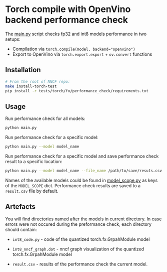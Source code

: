 # Torch compile with OpenVino backend performance check

The [main.py](main.py) script checks fp32 and int8 models performance in two setups:

* Compilation via `torch.compile(model, backend="openvino")`
* Export to OpenVino via `torch.export.export` + `ov.convert` functions

## Installation

```bash
# From the root of NNCF repo:
make install-torch-test
pip install -r tests/torch/fx/performance_check/requirements.txt
```

## Usage

Run performance check for all models:

```bash
python main.py
```

Run performance check for a specific model:

```bash
python main.py --model model_name
```

Run performance check for a specific model and save performance check result to a specific location:

```bash
python main.py --model model_name --file_name /path/to/save/resuts.csv
```

Names of the available models could be found in [model_scope.py](model_scope.py) as keys of the `MODEL_SCOPE` dict.
Performance check results are saved to a `result.csv` file by default.

## Artefacts

You will find directories named after the models in current directory. In case errors were not occured during the preformance check, each directory should contain:

* `int8_code.py` - code of the quantized torch.fx.GrpahModule model

* `int8_nncf_graph.dot` - nncf graph visualization of the quantized torch.fx.GrpahModule model

* `result.csv` - results of the performance check the current model.

